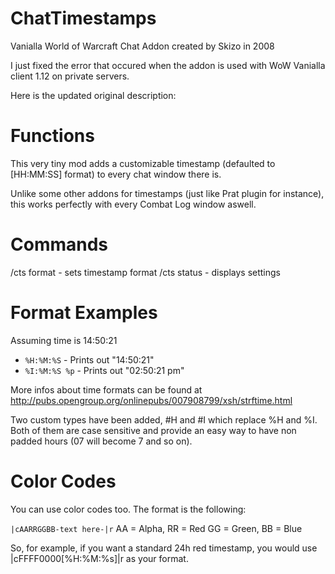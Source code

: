# ChatTimestamps
Vanialla World of Warcraft Chat Addon created by Skizo in 2008

I just fixed the error that occured when the addon is used with WoW Vanialla client 1.12 on private servers.

Here is the updated original description:

# Functions
This very tiny mod adds a customizable timestamp (defaulted to [HH:MM:SS] format) to every chat window there is.

Unlike some other addons for timestamps (just like Prat plugin for instance), this works perfectly with every Combat Log window aswell.

# Commands
/cts format <timeformat> - sets timestamp format
/cts status - displays settings

# Format Examples
Assuming time is 14:50:21
* <code>%H:%M:%S</code> - Prints out "14:50:21"
* <code>%I:%M:%S %p</code> - Prints out "02:50:21 pm"

More infos about time formats can be found at http://pubs.opengroup.org/onlinepubs/007908799/xsh/strftime.html

Two custom types have been added, #H and #I which replace %H and %I. Both of them are case sensitive and provide an easy way to have non padded hours (07 will become 7 and so on).

# Color Codes
You can use color codes too. The format is the following:

<code>|cAARRGGBB-text here-|r</code>
AA = Alpha, RR = Red GG = Green, BB = Blue

So, for example, if you want a standard 24h red timestamp, you would use |cFFFF0000[%H:%M:%s]|r as your format.
